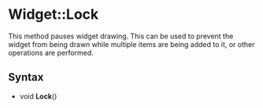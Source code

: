 # Widget::Lock #

This method pauses widget drawing. This can be used to prevent the widget from being drawn while multiple items are being added to it, or other operations are performed.

## Syntax ##

- void **Lock**()